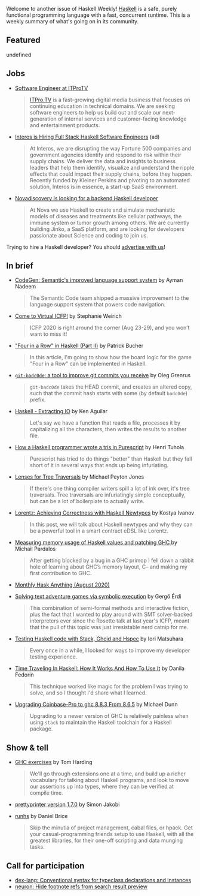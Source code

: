 Welcome to another issue of Haskell Weekly!
[Haskell](https://www.haskell.org) is a safe, purely functional programming language with a fast, concurrent runtime.
This is a weekly summary of what's going on in its community.

## Featured

undefined

## Jobs

- [Software Engineer at ITProTV](https://www.linkedin.com/jobs/view/1938385901/)
  > [ITPro.TV](https://www.itpro.tv) is a fast-growing digital media business that focuses on continuing education in technical domains. We are seeking software engineers to help us build out and scale our next-generation of internal services and customer-facing knowledge and entertainment products.

- [Interos is Hiring Full Stack Haskell Software Engineers](https://www.interos.ai/vacancies/#haskell-software-engineer) (ad)
  > At Interos, we are disrupting the way Fortune 500 companies and government agencies identify and respond to risk within their supply chains. We deliver the data and insights to business leaders that help them identify, visualize and understand the ripple effects that could impact their supply chains, before they happen. Recently funded by Kleiner Perkins and pivoting to an automated solution, Interos is in essence, a start-up SaaS environment.

- [Novadiscovery is looking for a backend Haskell developer](https://bit.ly/3i1rCkB)
  > At Nova we use Haskell to create and simulate mechanistic models of diseases and treatments like cellular pathways, the immune system or tumor growth among others. We are currently building Jinko, a SaaS platform, and are looking for developers passionate about Science and coding to join us.

Trying to hire a Haskell developer?
You should [advertise with us](https://haskellweekly.news/advertising.html)!

## In brief

- [CodeGen: Semantic's improved language support system](https://github.blog/2020-08-04-codegen-semantics-improved-language-support-system/) by Ayman Nadeem
  > The Semantic Code team shipped a massive improvement to the language support system that powers code navigation.

- [Come to Virtual ICFP!](https://blog.sigplan.org/2020/08/04/come-to-virtual-icfp/) by Stephanie Weirich
  > ICFP 2020 is right around the corner (Aug 23-29), and you won’t want to miss it!

- ["Four in a Row" in Haskell (Part II)](https://paedubucher.ch/articles/2020-08-05-four-in-a-row-in-haskell-part-ii.html) by Patrick Bucher
  > In this article, I'm going to show how the board logic for the game "Four in a Row" can be implemented in Haskell.

- [`git-badc0de`: a tool to improve git commits you receive](https://oleg.fi/gists/posts/2020-08-04-git-badc0de.html) by Oleg Grenrus
  > `git-badc0de` takes the HEAD commit, and creates an altered copy, such that the commit hash starts with some (by default `badc0de`) prefix.

- [Haskell - Extracting IO](https://www.taezos.dev/posts/2020-07-30-extracting-io.html) by Ken Aguilar
  > Let's say we have a function that reads a file, processes it by capitalizing all the characters, then writes the results to another file.

- [How a Haskell programmer wrote a tris in Purescript](https://boxbase.org/entries/2020/aug/5/how-a-haskell-programmer-wrote-a-tris-in-haskell/) by Henri Tuhola
  > Purescript has tried to do things "better" than Haskell but they fall short of it in several ways that ends up being infuriating.

- [Lenses for Tree Traversals](https://www.michaelpj.com/blog/2020/08/02/lenses-for-tree-traversals.html) by Michael Peyton Jones
  > If there's one thing compiler writers spill a lot of ink over, it's tree traversals. Tree traversals are infuriatingly simple conceptually, but can be a lot of boilerplate to actually write.

- [Lorentz: Achieving Correctness with Haskell Newtypes](https://serokell.io/blog/lorentz-haskell-newtypes) by Kostya Ivanov
  > In this post, we will talk about Haskell newtypes and why they can be a powerful tool in a smart contract eDSL like Lorentz.

- [ Measuring memory usage of Haskell values and patching GHC ](https://mpickering.github.io//ide/posts/2020-08-04-measuring-memory-size.html) by Michail Pardalos
  > After getting blocked by a bug in a GHC primop I fell down a rabbit hole of learning about GHC’s memory layout, C– and making my first contribution to GHC.

- [Monthly Hask Anything (August 2020)](https://np.reddit.com/r/haskell/comments/i1b8q9/monthly_hask_anything_august_2020/)

- [Solving text adventure games via symbolic execution](https://gergo.erdi.hu/blog/2020-08-01-solving_text_adventure_games_via_symbolic_execution/) by Gergő Érdi
  > This combination of semi-formal methods and interactive fiction, plus the fact that I wanted to play around with SMT solver-backed interpreters ever since the Rosette talk at last year's ICFP, meant that the pull of this topic was just irresistable nerd catnip for me.

- [Testing Haskell code with Stack, Ghcid and Hspec](https://blog.patchgirl.io/haskell/2020/08/02/testing-haskell-with-stack-ghcid-and-hspec.html) by Iori Matsuhara
  > Every once in a while, I looked for ways to improve my developer testing experience.

- [Time Traveling In Haskell: How It Works And How To Use It](https://danilafe.com/blog/haskell_lazy_evaluation/) by Danila Fedorin
  > This technique worked like magic for the problem I was trying to solve, and so I thought I'd share what I learned.

- [Upgrading Coinbase-Pro to ghc 8.8.3 From 8.6.5](https://blog.mdunn.io/michael/upgrading-coinbase-pro-to-ghc-8-8-3-from-8-6-5) by Michael Dunn
  > Upgrading to a newer version of GHC is relatively painless when using `stack` to maintain the Haskell toolchain for a Haskell package.

## Show & tell

- [GHC exercises](https://github.com/i-am-tom/haskell-exercises/tree/9a132d523bcc4c2ce3eb87bab972fb0622602cf5) by Tom Harding
  > We'll go through extensions one at a time, and build up a richer vocabulary for talking about Haskell programs, and look to move our assertions up into types, where they can be verified at compile time.

- [prettyprinter version 1.7.0](https://github.com/quchen/prettyprinter/releases/tag/v1.7.0) by Simon Jakobi

- [runhs](https://hackage.haskell.org/package/runhs-1.0.0.4) by Daniel Brice
  > Skip the minutia of project management, cabal files, or hpack. Get your casual-programming friends setup to use Haskell, with all the greatest libraries, for their one-off scripting and data munging tasks.

## Call for participation

-   [dex-lang: Conventional syntax for typeclass declarations and instances](https://github.com/google-research/dex-lang/issues/185)
-   [neuron: Hide footnote refs from search result preview](https://github.com/srid/neuron/issues/326)
